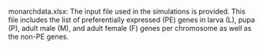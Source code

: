 monarchdata.xlsx: The input file used in the simulations is provided. This file includes
the list of preferentially expressed (PE) genes in larva (L), pupa (P),
adult male (M), and adult female (F) genes per chromosome as well as the
non-PE genes.
